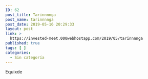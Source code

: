 ```yaml
---
ID: 62
post_title: Tarinnnnga
post_name: tarinnnnga
post_date: 2019-05-16 20:29:33
layout: post
link: >
  https://invested-meet.000webhostapp.com/2019/05/tarinnnnga
published: true
tags: [ ]
categories:
  - Sin categoría
---
```

Equixde